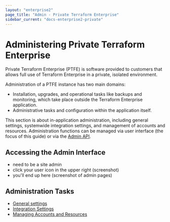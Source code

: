 ```yaml
---
layout: "enterprise2"
page_title: "Admin - Private Terraform Enterprise"
sidebar_current: "docs-enterprise2-private"
---
```


# Administering Private Terraform Enterprise

Private Terraform Enterprise (PTFE) is software provided to customers that allows full use of Terraform Enterprise in a private, isolated environment.

Administration of a PTFE instance has two main domains:

- Installation, upgrades, and operational tasks like backups and monitoring, which take place outside the Terraform Enterprise application.
- Administrative tasks and configuration within the application itself.

This section is about in-application administration, including general settings, systemwide integration settings, and management of accounts and resources. Administration functions can be managed via user interface (the focus of this guide) or via the [Admin API](../api/admin/index.html).

## Accessing the Admin Interface

- need to be a site admin
- click your user icon in the upper right (screenshot)
- you'll end up here (screenshot of admin pages)

## Administration Tasks

* [General settings](./general.html)
* [Integration Settings](./integrations.html)
* [Managing Accounts and Resources](./resources.html)